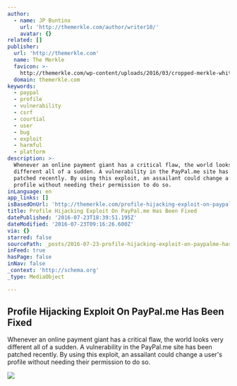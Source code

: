 ```yaml
---
author:
  - name: JP Buntinx
    url: 'http://themerkle.com/author/writer10/'
    avatar: {}
related: []
publisher:
  url: 'http://themerkle.com'
  name: The Merkle
  favicon: >-
    http://themerkle.com/wp-content/uploads/2016/03/cropped-merkle-white-1-192x192.png
  domain: themerkle.com
keywords:
  - paypal
  - profile
  - vulnerability
  - csrf
  - courtial
  - user
  - bug
  - exploit
  - harmful
  - platform
description: >-
  Whenever an online payment giant has a critical flaw, the world looks very
  different all of a sudden. A vulnerability in the PayPal.me site has been
  patched recently. By using this exploit, an assailant could change a user's
  profile without needing their permission to do so.
inLanguage: en
app_links: []
isBasedOnUrl: 'http://themerkle.com/profile-hijacking-exploit-on-paypal-me-has-been-fixed/'
title: Profile Hijacking Exploit On PayPal.me Has Been Fixed
datePublished: '2016-07-23T18:39:51.195Z'
dateModified: '2016-07-23T09:16:26.600Z'
via: {}
starred: false
sourcePath: _posts/2016-07-23-profile-hijacking-exploit-on-paypalme-has-been-fixed.md
inFeed: true
hasPage: false
inNav: false
_context: 'http://schema.org'
_type: MediaObject

---
```

<article style=""><h1>Profile Hijacking Exploit On PayPal.me Has Been Fixed</h1><p>Whenever an online payment giant has a critical flaw, the world looks very different all of a sudden. A vulnerability in the PayPal.me site has been patched recently. By using this exploit, an assailant could change a user's profile without needing their permission to do so.</p><img src="http://themerkle.com/wp-content/uploads/2016/07/shutterstock_432439231.jpg" /></article>